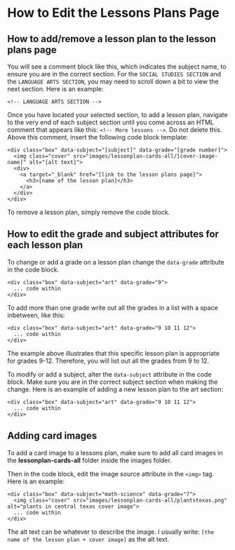 # How to Edit the Lessons Plans Page

## How to add/remove a lesson plan to the lesson plans page

You will see a comment block like this, which indicates the subject name, to ensure you are in the correct section. For the `SOCIAL STUDIES SECTION` and the `LANGUAGE ARTS SECTION`, you may need to scroll down a bit to view the next section. Here is an example:

```
<!-- LANGUAGE ARTS SECTION -->
```

Once you have located your selected section, to add a lesson plan, navigate to the very end of each subject section until you come across an HTML comment that appears like this: `<!-- More lessons -->`. Do not delete this. Above this comment, insert the following code block template:

```
<div class="box" data-subject="[subject]" data-grade="[grade number]">
  <img class="cover" src="images/lessonplan-cards-all/[cover-image-name]" alt="[alt text]">
  <div>
    <a target="_blank" href="[link to the lesson plans page]">
      <h3>[name of the lesson plan]</h3>
    </a>
  </div>
</div>
```

To remove a lesson plan, simply remove the code block.


## How to edit the grade and subject attributes for each lesson plan

To change or add a grade on a lesson plan change the `data-grade` attribute in the code block.

```
<div class="box" data-subject="art" data-grade="9">
  ... code within
</div>
```

To add more than one grade write out all the grades in a list with a space inbetween, like this:

```
<div class="box" data-subject="art" data-grade="9 10 11 12">
  ... code within
</div>
```

The example above illustrates that this specific lesson plan is appropriate for grades 9-12. Therefore, you will list out all the grades from 9 to 12.

To modify or add a subject, alter the `data-subject` attribute in the code block. Make sure you are in the correct subject section when making the change. Here is an example of adding a new lesson plan to the art section:

```
<div class="box" data-subject="art" data-grade="9 10 11 12">
  ... code within
</div>
```

## Adding card images

To add a card image to a lessons plan, make sure to add all card images in the **lessonplan-cards-all** folder inside the images folder.

Then in the code block, edit the image source attribute in the `<img>` tag. Here is an example:

```
<div class="box" data-subject="math-science" data-grade="7">
  <img class="cover" src="images/lessonplan-cards-all/plantstexas.png" alt="plants in central texas cover image"> 
  ... code within
</div>
```

The alt text can be whatever to describe the image. I usually write: `[the name of the lesson plan + cover image]` as the alt text.

